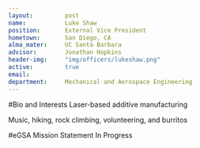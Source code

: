 ```yaml
---
layout:     	post
name:      		Luke Shaw
position: 		External Vice President
hometown: 		San Diego, CA
alma_mater: 	UC Santa Barbara
advisor: 		Jonathan Hopkins
header-img: 	"img/officers/lukeshaw.png"
active: 		true
email: 			
department: 	Mechanical and Aerospace Engineering
---
```


#Bio and Interests
Laser-based additive manufacturing

Music, hiking, rock climbing, volunteering, and burritos

#eGSA Mission Statement
In Progress
